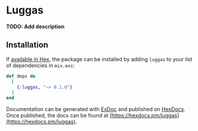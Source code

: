# Luggas

**TODO: Add description**

## Installation

If [available in Hex](https://hex.pm/docs/publish), the package can be installed
by adding `luggas` to your list of dependencies in `mix.exs`:

```elixir
def deps do
  [
    {:luggas, "~> 0.1.0"}
  ]
end
```

Documentation can be generated with [ExDoc](https://github.com/elixir-lang/ex_doc)
and published on [HexDocs](https://hexdocs.pm). Once published, the docs can
be found at [https://hexdocs.pm/luggas](https://hexdocs.pm/luggas).

